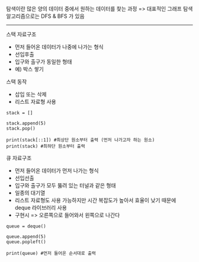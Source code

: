 탐색이란 많은 양의 데이터 중에서 원하는 데이터를 찾는 과정 
=> 대표적인 그래프 탐색 알고리즘으로는 DFS & BFS 가 있음

<hr/>

스택 자료구조 
- 먼저 들어온 데이터가 나중에 나가는 형식
- 선입후출 
- 입구와 출구가 동일한 형태 
- 예) 박스 쌓기 

스택 동작 
- 삽입 또는 삭제
- 리스트 자료형 사용 

```
stack = []

stack.append(5)
stack.pop()

print(stack[::1]) #최상단 원소부터 출력 (먼저 나가고자 하는 원소)
print(stack) #최하단 원소부터 출력

```

큐 자료구조 
- 먼저 들어온 데이터가 먼저 나가는 형식
- 선입선출
- 입구와 출구가 모두 뚫려 있는 터널과 같은 형태 
- 일종의 대기열
- 리스트 자료형도 사용 가능하지만 시간 복잡도가 높아서 효율이 낮기 때문에 deque 라이브러리 사용
- 구현시 => 오른쪽으로 들어와서 왼쪽으로 나간다 

```
queue = deque()

queue.append(5)
queue.popleft()

print(queue) #먼저 들어온 순서대로 출력

```
